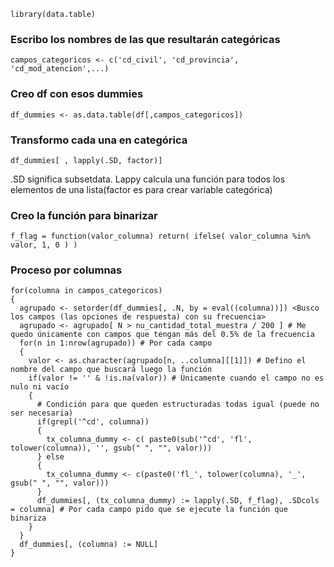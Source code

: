 ```{r}
library(data.table)
```

### Escribo los nombres de las que resultarán categóricas
```{r}
campos_categoricos <- c('cd_civil', 'cd_provincia', 'cd_mod_atencion',...)
```

### Creo df con esos dummies
```{r}
df_dummies <- as.data.table(df[,campos_categoricos])
```

### Transformo cada una en categórica
```{r}
df_dummies[ , lapply(.SD, factor)]
```
.SD significa subsetdata. Lappy calcula una función para todos los elementos de una lista(factor es para crear variable categórica)  


### Creo la función para binarizar
```{r}
f_flag = function(valor_columna) return( ifelse( valor_columna %in% valor, 1, 0 ) )
```

### Proceso por columnas
```{r}
for(columna in campos_categoricos)
{
  agrupado <- setorder(df_dummies[, .N, by = eval((columna))]) <Busco los campos (las opciones de respuesta) con su frecuencia>
  agrupado <- agrupado[ N > nu_cantidad_total_muestra / 200 ] # Me quedo únicamente con campos que tengan más del 0.5% de la frecuencia
  for(n in 1:nrow(agrupado)) # Por cada campo
  {
    valor <- as.character(agrupado[n, ..columna][[1]]) # Defino el nombre del campo que buscará luego la función
    if(valor != '' & !is.na(valor)) # Únicamente cuando el campo no es nulo ni vacío
    {
      # Condición para que queden estructuradas todas igual (puede no ser necesaria)
      if(grepl('^cd', columna)) 
      {
        tx_columna_dummy <- c( paste0(sub('^cd', 'fl', tolower(columna)), '', gsub(" ", "", valor)))
      } else
      {
        tx_columna_dummy <- c(paste0('fl_', tolower(columna), '_', gsub(" ", "", valor)))
      }
      df_dummies[, (tx_columna_dummy) := lapply(.SD, f_flag), .SDcols = columna] # Por cada campo pido que se ejecute la función que binariza
    }
  }
  df_dummies[, (columna) := NULL]
}
```


